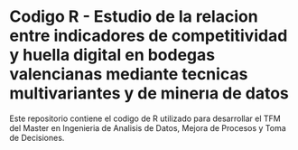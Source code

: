 # Codigo R - Estudio de la relacion entre indicadores de competitividad y huella digital en bodegas valencianas mediante tecnicas multivariantes y de minerıa de datos

Este repositorio contiene el codigo de R utilizado para desarrollar el TFM del Master en Ingenieria de Analisis de Datos, Mejora de Procesos y Toma de Decisiones.
